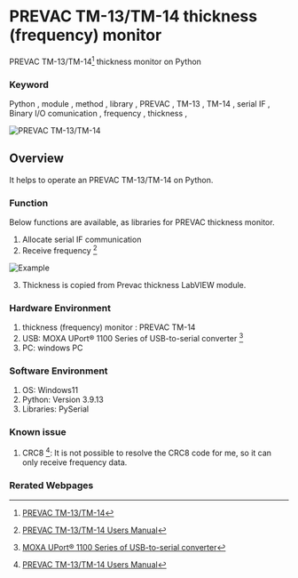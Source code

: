 # PREVAC TM-13/TM-14 thickness (frequency) monitor 
PREVAC TM-13/TM-14[^1] thickness monitor on Python
### Keyword
Python , module , method , library , PREVAC , TM-13 , TM-14 , serial IF , Binary I/O comunication , frequency , thickness ,

![PREVAC TM-13/TM-14](https://github.com/user-attachments/assets/fa39de1d-921b-412e-9dc7-44177fc06020)

## Overview
It helps to operate an PREVAC TM-13/TM-14 on Python.

### Function
Below functions are available, as libraries for PREVAC thickness monitor.
1. Allocate serial IF communication
2. Receive frequency [^2]

 ![ Example ](https://github.com/user-attachments/assets/ac9b62b3-6478-4fed-b362-121585f916a0)

3. Thickness is copied from Prevac thickness LabVIEW module.
   

### Hardware Environment
  1. thickness (frequency) monitor : PREVAC TM-14
  2. USB: MOXA UPort® 1100 Series of USB-to-serial converter [^3]
  3. PC: windows PC
     
### Software Environment
  1. OS: Windows11
  2. Python: Version 3.9.13
  3. Libraries: PySerial
     
### Known issue
  1. CRC8 [^2]: It is not possible to resolve the CRC8 code for me, so it can only receive frequency data.
     
### Rerated Webpages
[^1]: [PREVAC TM-13/TM-14](https://prevac.eu/product/thickness-monitors-tm13-tm14/)
[^2]: [PREVAC TM-13/TM-14 Users Manual](https://moplink.prevac.pl/sharing/syM1c2nOM)
[^3]: [MOXA UPort® 1100 Series of USB-to-serial converter](https://www.moxa.com/en/products/industrial-edge-connectivity/usb-to-serial-converters-usb-hubs/usb-to-serial-converters/uport-1100-series)
